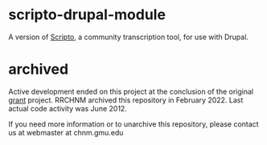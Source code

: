# scripto-drupal-module
A version of [Scripto](https://web.archive.org/web/20121106210540/http://scripto.org/), a community transcription tool, for use with Drupal. 

# archived

Active development ended on this project at the conclusion of the original [grant](https://securegrants.neh.gov/publicquery/main.aspx?f=1&gn=HD-50927-10) project. RRCHNM archived this repository in February 2022. Last actual code activity was June 2012.

If you need more information or to unarchive this repository, please contact us at  webmaster at chnm.gmu.edu
